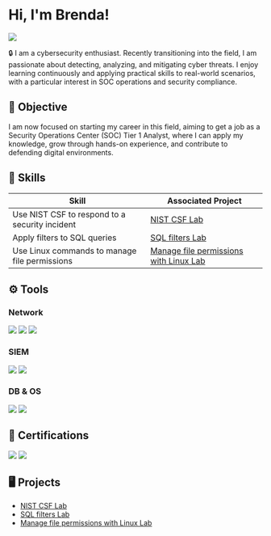 # Hi, I'm Brenda!
<a href="https://www.linkedin.com/in/brendaetchevarne"><img src="https://img.shields.io/badge/-LinkedIn-0072b1?&style=for-the-badge&logo=linkedin&logoColor=white" /></a>

🔒 I am a cybersecurity enthusiast. Recently transitioning into the field, I am passionate about detecting, analyzing, and mitigating cyber threats. I enjoy learning continuously and applying practical skills to real-world scenarios, with a particular interest in SOC operations and security compliance.

## 🎯 Objective

I am now focused on starting my career in this field, aiming to get a job as a Security Operations Center (SOC) Tier 1 Analyst, where I can apply my knowledge, grow through hands-on experience, and contribute to defending digital environments.

## 🧠 Skills

| Skill                                         | Associated Project         |
|-----------------------------------------------|----------------------------|
| Use NIST CSF to respond to a security incident| <a href="https://google.com">NIST CSF Lab</a>|
| Apply filters to SQL queries                  | <a href="https://google.com">SQL filters Lab</a>|
| Use Linux commands to manage file permissions | <a href="https://google.com">Manage file permissions with Linux Lab</a>|

## ⚙️ Tools

### Network
<div>
    <img src="https://img.shields.io/badge/-Wireshark-1679A7?&style=for-the-badge&logo=Wireshark&logoColor=white" />
    <img src="https://img.shields.io/badge/-tcpdump-1E90FF?style=for-the-badge" />
    <img src="https://img.shields.io/badge/-Nmap-3776AB?&style=for-the-badge&logo=nmap&logoColor=white" />
</div>

### SIEM
<div>
    <img src="https://img.shields.io/badge/-Splunk-000000?&style=for-the-badge&logo=Splunk&logoColor=white" />
    <img src="https://img.shields.io/badge/-Chronicle-000000?&style=for-the-badge&logo=google&logoColor=white" />
</div>

### DB & OS
<div>
    <img src="https://img.shields.io/badge/Linux-FCC624?style=for-the-badge&logo=linux&logoColor=black" />
    <img src="https://img.shields.io/badge/SQL-025E8C?style=for-the-badge&logo=postgresql&logoColor=white" />
</div>

## 🏅 Certifications

<div>
    <img src="https://img.shields.io/badge/-Google%20Cybersecurity%20Cert-4285F4?&style=for-the-badge&logo=google&logoColor=white" />
    <img src="https://img.shields.io/badge/-Security%2B-FF0000?&style=for-the-badge&logo=CompTIA&logoColor=white" />
</div>

## 🖥️ Projects
- <a href="https://google.com">NIST CSF Lab</a>
- <a href="https://google.com">SQL filters Lab</a>
- <a href="https://google.com">Manage file permissions with Linux Lab</a>
